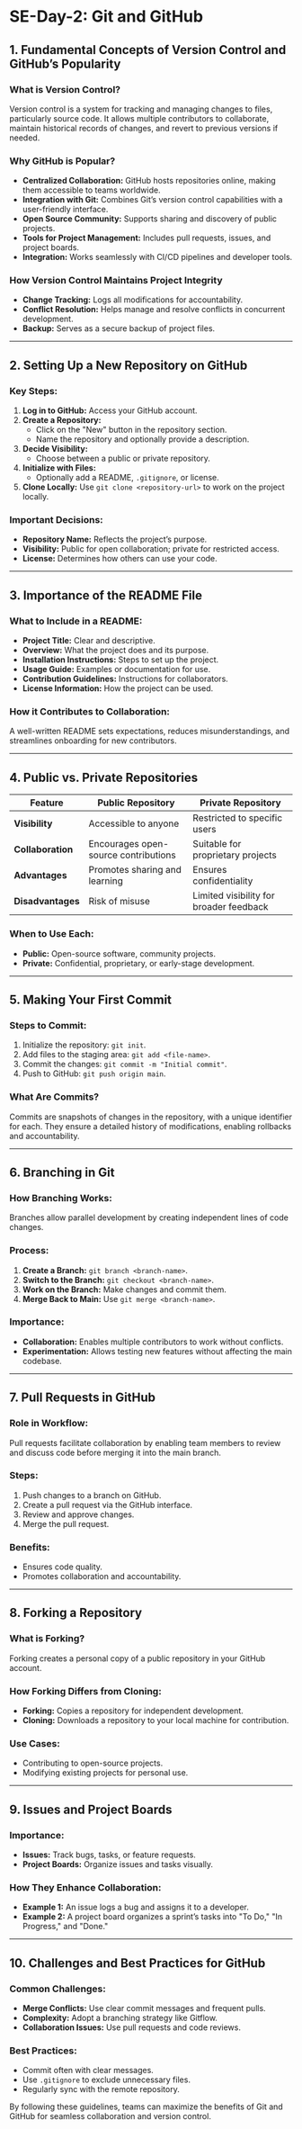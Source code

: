 # SE-Day-2: Git and GitHub  

## **1. Fundamental Concepts of Version Control and GitHub’s Popularity**  
### **What is Version Control?**  
Version control is a system for tracking and managing changes to files, particularly source code. It allows multiple contributors to collaborate, maintain historical records of changes, and revert to previous versions if needed.  

### **Why GitHub is Popular?**  
- **Centralized Collaboration:** GitHub hosts repositories online, making them accessible to teams worldwide.  
- **Integration with Git:** Combines Git’s version control capabilities with a user-friendly interface.  
- **Open Source Community:** Supports sharing and discovery of public projects.  
- **Tools for Project Management:** Includes pull requests, issues, and project boards.  
- **Integration:** Works seamlessly with CI/CD pipelines and developer tools.  

### **How Version Control Maintains Project Integrity**  
- **Change Tracking:** Logs all modifications for accountability.  
- **Conflict Resolution:** Helps manage and resolve conflicts in concurrent development.  
- **Backup:** Serves as a secure backup of project files.  

---

## **2. Setting Up a New Repository on GitHub**  
### **Key Steps:**  
1. **Log in to GitHub:** Access your GitHub account.  
2. **Create a Repository:**  
   - Click on the "New" button in the repository section.  
   - Name the repository and optionally provide a description.  
3. **Decide Visibility:**  
   - Choose between a public or private repository.  
4. **Initialize with Files:**  
   - Optionally add a README, `.gitignore`, or license.  
5. **Clone Locally:** Use `git clone <repository-url>` to work on the project locally.  

### **Important Decisions:**  
- **Repository Name:** Reflects the project’s purpose.  
- **Visibility:** Public for open collaboration; private for restricted access.  
- **License:** Determines how others can use your code.  

---

## **3. Importance of the README File**  
### **What to Include in a README:**  
- **Project Title:** Clear and descriptive.  
- **Overview:** What the project does and its purpose.  
- **Installation Instructions:** Steps to set up the project.  
- **Usage Guide:** Examples or documentation for use.  
- **Contribution Guidelines:** Instructions for collaborators.  
- **License Information:** How the project can be used.  

### **How it Contributes to Collaboration:**  
A well-written README sets expectations, reduces misunderstandings, and streamlines onboarding for new contributors.  

---

## **4. Public vs. Private Repositories**  
| **Feature**       | **Public Repository**                    | **Private Repository**                  |  
|--------------------|------------------------------------------|-----------------------------------------|  
| **Visibility**     | Accessible to anyone                    | Restricted to specific users            |  
| **Collaboration**  | Encourages open-source contributions    | Suitable for proprietary projects       |  
| **Advantages**     | Promotes sharing and learning           | Ensures confidentiality                 |  
| **Disadvantages**  | Risk of misuse                          | Limited visibility for broader feedback |  

### **When to Use Each:**  
- **Public:** Open-source software, community projects.  
- **Private:** Confidential, proprietary, or early-stage development.  

---

## **5. Making Your First Commit**  
### **Steps to Commit:**  
1. Initialize the repository: `git init`.  
2. Add files to the staging area: `git add <file-name>`.  
3. Commit the changes: `git commit -m "Initial commit"`.  
4. Push to GitHub: `git push origin main`.  

### **What Are Commits?**  
Commits are snapshots of changes in the repository, with a unique identifier for each. They ensure a detailed history of modifications, enabling rollbacks and accountability.  

---

## **6. Branching in Git**  
### **How Branching Works:**  
Branches allow parallel development by creating independent lines of code changes.  

### **Process:**  
1. **Create a Branch:** `git branch <branch-name>`.  
2. **Switch to the Branch:** `git checkout <branch-name>`.  
3. **Work on the Branch:** Make changes and commit them.  
4. **Merge Back to Main:** Use `git merge <branch-name>`.  

### **Importance:**  
- **Collaboration:** Enables multiple contributors to work without conflicts.  
- **Experimentation:** Allows testing new features without affecting the main codebase.  

---

## **7. Pull Requests in GitHub**  
### **Role in Workflow:**  
Pull requests facilitate collaboration by enabling team members to review and discuss code before merging it into the main branch.  

### **Steps:**  
1. Push changes to a branch on GitHub.  
2. Create a pull request via the GitHub interface.  
3. Review and approve changes.  
4. Merge the pull request.  

### **Benefits:**  
- Ensures code quality.  
- Promotes collaboration and accountability.  

---

## **8. Forking a Repository**  
### **What is Forking?**  
Forking creates a personal copy of a public repository in your GitHub account.  

### **How Forking Differs from Cloning:**  
- **Forking:** Copies a repository for independent development.  
- **Cloning:** Downloads a repository to your local machine for contribution.  

### **Use Cases:**  
- Contributing to open-source projects.  
- Modifying existing projects for personal use.  

---

## **9. Issues and Project Boards**  
### **Importance:**  
- **Issues:** Track bugs, tasks, or feature requests.  
- **Project Boards:** Organize issues and tasks visually.  

### **How They Enhance Collaboration:**  
- **Example 1:** An issue logs a bug and assigns it to a developer.  
- **Example 2:** A project board organizes a sprint’s tasks into "To Do," "In Progress," and "Done."  

---

## **10. Challenges and Best Practices for GitHub**  
### **Common Challenges:**  
- **Merge Conflicts:** Use clear commit messages and frequent pulls.  
- **Complexity:** Adopt a branching strategy like Gitflow.  
- **Collaboration Issues:** Use pull requests and code reviews.  

### **Best Practices:**  
- Commit often with clear messages.  
- Use `.gitignore` to exclude unnecessary files.  
- Regularly sync with the remote repository.  

By following these guidelines, teams can maximize the benefits of Git and GitHub for seamless collaboration and version control.  
